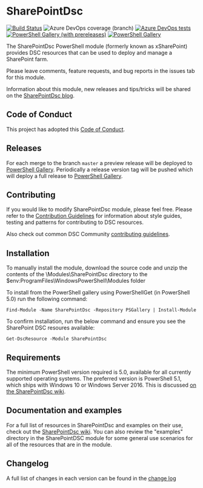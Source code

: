 # SharePointDsc

[![Build Status](https://dev.azure.com/dsccommunity/SharePointDsc/_apis/build/status/dsccommunity.SharePointDsc?branchName=master)](https://dev.azure.com/dsccommunity/SharePointDsc/_build/latest?definitionId=14&branchName=master)
![Azure DevOps coverage (branch)](https://img.shields.io/azure-devops/coverage/dsccommunity/SharePointDsc/14/master)
[![Azure DevOps tests](https://img.shields.io/azure-devops/tests/dsccommunity/SharePointDsc/14/master)](https://dsccommunity.visualstudio.com/SharePointDsc/_test/analytics?definitionId=14&contextType=build)
[![PowerShell Gallery (with prereleases)](https://img.shields.io/powershellgallery/v/SharePointDsc.svg?include_prereleases&label=SharePointDsc%20Preview)](https://www.powershellgallery.com/packages/SharePointDsc/)
[![PowerShell Gallery](https://img.shields.io/powershellgallery/v/SharePointDsc.svg?&label=SharePointDsc)](https://www.powershellgallery.com/packages/SharePointDsc/)

The SharePointDsc PowerShell module (formerly known as xSharePoint) provides
DSC resources that can be used to deploy and manage a SharePoint farm.

Please leave comments, feature requests, and bug reports in the issues tab for
this module.

Information about this module, new releases and tips/tricks will be shared on the
[SharePointDsc blog](https://techcommunity.microsoft.com/t5/SharePointDsc/bg-p/SharePointDsc).

## Code of Conduct

This project has adopted this [Code of Conduct](CODE_OF_CONDUCT.md).

## Releases

For each merge to the branch `master` a preview release will be
deployed to [PowerShell Gallery](https://www.powershellgallery.com/).
Periodically a release version tag will be pushed which will deploy a
full release to [PowerShell Gallery](https://www.powershellgallery.com/).

## Contributing

If you would like to modify SharePointDsc module, please feel free. Please
refer to the [Contribution Guidelines](https://github.com/dsccommunity/SharePointDsc/wiki/Contributing%20to%20SharePointDSC)
for information about style guides, testing and patterns for contributing
to DSC resources.

Also check out common DSC Community [contributing guidelines](https://dsccommunity.org/guidelines/contributing).

## Installation

To manually install the module, download the source code and unzip the contents
of the \Modules\SharePointDsc directory to the
$env:ProgramFiles\WindowsPowerShell\Modules folder

To install from the PowerShell gallery using PowerShellGet (in PowerShell 5.0)
run the following command:

    Find-Module -Name SharePointDsc -Repository PSGallery | Install-Module

To confirm installation, run the below command and ensure you see the
SharePoint DSC resoures available:

    Get-DscResource -Module SharePointDsc

## Requirements

The minimum PowerShell version required is 5.0, available for all currently
supported operating systems. The preferred version is PowerShell 5.1, which
ships with Windows 10 or Windows Server 2016. This is discussed
[on the SharePointDsc wiki](https://github.com/dsccommunity/SharePointDsc/wiki/Remote%20sessions%20and%20the%20InstallAccount%20variable).

## Documentation and examples

For a full list of resources in SharePointDsc and examples on their use, check
out the [SharePointDsc wiki](https://github.com/dsccommunity/SharePointDsc/wiki).
You can also review the "examples" directory in the SharePointDSC module for
some general use scenarios for all of the resources that are in the module.

## Changelog

A full list of changes in each version can be found in the
[change log](CHANGELOG.md)
